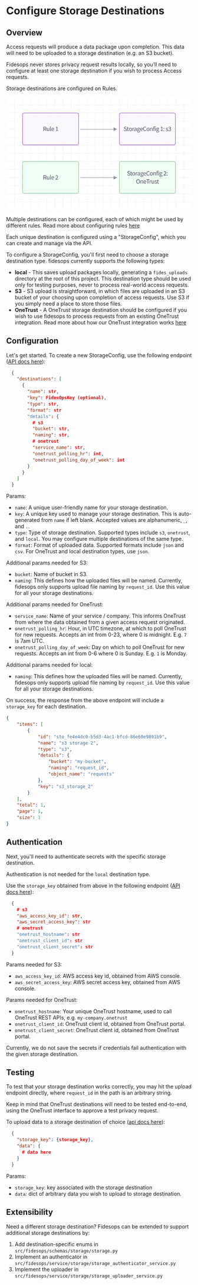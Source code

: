 # Configure Storage Destinations

## Overview

Access requests will produce a data package upon completion. This data will need to be uploaded to a storage destination (e.g. an S3 bucket). 

Fidesops never stores privacy request results locally, so you’ll need to configure at least one storage destination if you wish to process Access requests.

Storage destinations are configured on Rules. 

![Storage Destinations](../img/storage_destinations.png "Storage Destinations")

Multiple destinations can be configured, each of which might be used by different rules. Read more about configuring rules [here](./policies.md)

Each unique destination is configured using a "StorageConfig", which you can create and manage via the API.

To configure a StorageConfig, you'll first need to choose a storage destination type. fidesops currently supports the following types:

- **local** - This saves upload packages locally, generating a `fides_uploads` directory at the root of this project. This destination type should be used only for testing purposes, never to process real-world access requests.
- **S3** - S3 upload is straightforward, in which files are uploaded in an S3 bucket of your choosing upon completion of access requests. Use S3 if you simply need a place to store those files.
- **OneTrust** - A OneTrust storage destination should be configured if you wish to use fidesops to process requests from an existing OneTrust integration. Read more about how our OneTrust integration works [here](./onetrust.md)

## Configuration

Let's get started. To create a new StorageConfig, use the following endpoint ([API docs here](/fidesops/api#operations-Storage-put_config_api_v1_storage_config_put)):

```json title="<code>PATCH {host}/api/v1/storage/config</code>" 
  {
    "destinations": [
      {
        "name": str,
        "key": FidesOpsKey (optional),
        "type": str,
        "format": str
        "details": {
          # s3
          "bucket": str,
          "naming": str,
          # onetrust
          "service_name": str,
          "onetrust_polling_hr": int,
          "onetrust_polling_day_of_week": int
        }
      }
    ]
  }

```
Params:

- `name`: A unique user-friendly name for your storage destination.
- `key`: A unique key used to manage your storage destination. This is auto-generated from `name` if left blank. Accepted values are alphanumeric, `_`, and `.`.
- `type`: Type of storage destination. Supported types include `s3`, `onetrust`, and `local`. You may configure multiple destinations of the same type.
- `format`: Format of uploaded data. Supported formats include `json` and `csv`. For OneTrust and local destination types, use `json`.

Additional params needed for S3:

- `bucket`: Name of bucket in S3.
- `naming`: This defines how the uploaded files will be named. Currently, fidesops only supports upload file naming by `request_id`. Use this value for all your storage destinations. 

Additional params needed for OneTrust:

- `service_name`: Name of your service / company. This informs OneTrust from where the data obtained from a given access request originated.
- `onetrust_polling_hr`: Hour, in UTC timezone, at which to poll OneTrust for new requests. Accepts an int from 0-23, where 0 is midnight. E.g. `7` is 7am UTC.
- `onetrust_polling_day_of_week`: Day on which to poll OneTrust for new requests. Accepts an int from 0-6 where 0 is Sunday. E.g. `1` is Monday.

Additional params needed for local:

- `naming`: This defines how the uploaded files will be named. Currently, fidesops only supports upload file naming by `request_id`. Use this value for all your storage destinations.

On success, the response from the above endpoint will include a `storage_key` for each destination. 


```json title="Example response"
{
    "items": [
        {
            "id": "sto_fe4e4dc0-b5d3-4ac1-bfcd-86e60e9891b9",
            "name": "s3 storage 2",
            "type": "s3",
            "details": {
                "bucket": "my-bucket",
                "naming": "request_id",
                "object_name": "requests"
            },
            "key": "s3_storage_2"
        }
    ],
    "total": 1,
    "page": 1,
    "size": 1
}
```

## Authentication

Next, you'll need to authenticate secrets with the specific storage destination.

Authentication is not needed for the `local` destination type.

Use the `storage_key` obtained from above in the following endpoint ([API docs here](/fidesops/api#operations-Storage-put_config_secrets_api_v1_storage_config__config_key__secret_put)): 

```json title="<code>PUT {host}/api/v1/storage/config/{storage_key}/secret</code>"
  {
    # s3
    "aws_access_key_id": str,
    "aws_secret_access_key": str
    # onetrust
    "onetrust_hostname": str
    "onetrust_client_id": str
    "onetrust_client_secret": str
  }

```

Params needed for S3:

  - `aws_access_key_id`: AWS access key id, obtained from AWS console.
  - `aws_secret_access_key`: AWS secret access key, obtained from AWS console.

Params needed for OneTrust:

  - `onetrust_hostname`: Your unique OneTrust hostname, used to call OneTrust REST APIs, e.g. `my-company.onetrust`
  - `onetrust_client_id`: OneTrust client id, obtained from OneTrust portal.
  - `onetrust_client_secret`: OneTrust client id, obtained from OneTrust portal.

Currently, we do not save the secrets if credentials fail authentication with the given storage destination.

## Testing

To test that your storage destination works correctly, you may hit the upload endpoint directly, where `request_id` in the path is an arbitrary string.

Keep in mind that OneTrust destinations will need to be tested end-to-end, using the OneTrust interface to approve a test privacy request. 

To upload data to a storage destination of choice ([api docs here](/fidesops/api#operations-Storage-upload_data_api_v1_storage__request_id__post)):

```json title="<code>PUT {host}/api/v1/storage/{request_id}</code>"
  {
    "storage_key": {storage_key},
    "data": {
      # data here
    }
  }

```

Params:

- `storage_key`: key associated with the storage destination
- `data`: dict of arbitrary data you wish to upload to storage destination.


## Extensibility

Need a different storage destination? Fidesops can be extended to support additional storage destinations by:
 
1. Add destination-specific enums in `src/fidesops/schemas/storage/storage.py`
2. Implement an authenticator in `src/fidesops/service/storage/storage_authenticator_service.py`
3. Implement the uploader in `src/fidesops/service/storage/storage_uploader_service.py`
